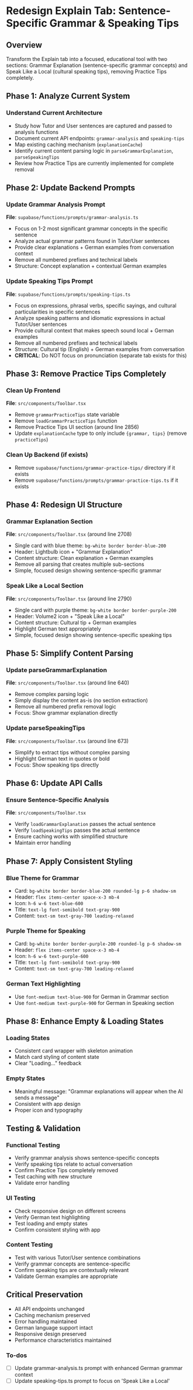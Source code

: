 <!-- 1f39fc2c-849b-40e0-b894-1492c9687466 3c799198-6254-4efc-a2be-c56f44113f44 -->
# Redesign Explain Tab: Sentence-Specific Grammar & Speaking Tips

## Overview

Transform the Explain tab into a focused, educational tool with two sections: Grammar Explanation (sentence-specific grammar concepts) and Speak Like a Local (cultural speaking tips), removing Practice Tips completely.

## Phase 1: Analyze Current System

### Understand Current Architecture

- Study how Tutor and User sentences are captured and passed to analysis functions
- Document current API endpoints: `grammar-analysis` and `speaking-tips`
- Map existing caching mechanism (`explanationCache`)
- Identify current content parsing logic in `parseGrammarExplanation`, `parseSpeakingTips`
- Review how Practice Tips are currently implemented for complete removal

## Phase 2: Update Backend Prompts

### Update Grammar Analysis Prompt

**File**: `supabase/functions/prompts/grammar-analysis.ts`

- Focus on 1-2 most significant grammar concepts in the specific sentence
- Analyze actual grammar patterns found in Tutor/User sentences
- Provide clear explanations + German examples from conversation context
- Remove all numbered prefixes and technical labels
- Structure: Concept explanation + contextual German examples

### Update Speaking Tips Prompt  

**File**: `supabase/functions/prompts/speaking-tips.ts`

- Focus on expressions, phrasal verbs, specific sayings, and cultural particularities in specific sentences
- Analyze speaking patterns and idiomatic expressions in actual Tutor/User sentences
- Provide cultural context that makes speech sound local + German examples
- Remove all numbered prefixes and technical labels
- Structure: Cultural tip (English) + German examples from conversation
- **CRITICAL**: Do NOT focus on pronunciation (separate tab exists for this)

## Phase 3: Remove Practice Tips Completely

### Clean Up Frontend

**File**: `src/components/Toolbar.tsx`

- Remove `grammarPracticeTips` state variable
- Remove `loadGrammarPracticeTips` function
- Remove Practice Tips UI section (around line 2856)
- Update `explanationCache` type to only include `{grammar, tips}` (remove `practiceTips`)

### Clean Up Backend (if exists)

- Remove `supabase/functions/grammar-practice-tips/` directory if it exists
- Remove `supabase/functions/prompts/grammar-practice-tips.ts` if it exists

## Phase 4: Redesign UI Structure

### Grammar Explanation Section

**File**: `src/components/Toolbar.tsx` (around line 2708)

- Single card with blue theme: `bg-white border border-blue-200`
- Header: Lightbulb icon + "Grammar Explanation"
- Content structure: Clean explanation + German examples
- Remove all parsing that creates multiple sub-sections
- Simple, focused design showing sentence-specific grammar

### Speak Like a Local Section

**File**: `src/components/Toolbar.tsx` (around line 2790)

- Single card with purple theme: `bg-white border border-purple-200`
- Header: Volume2 icon + "Speak Like a Local"
- Content structure: Cultural tip + German examples
- Highlight German text appropriately
- Simple, focused design showing sentence-specific speaking tips

## Phase 5: Simplify Content Parsing

### Update parseGrammarExplanation

**File**: `src/components/Toolbar.tsx` (around line 640)

- Remove complex parsing logic
- Simply display the content as-is (no section extraction)
- Remove all numbered prefix removal logic
- Focus: Show grammar explanation directly

### Update parseSpeakingTips

**File**: `src/components/Toolbar.tsx` (around line 673)

- Simplify to extract tips without complex parsing
- Highlight German text in quotes or bold
- Focus: Show speaking tips directly

## Phase 6: Update API Calls

### Ensure Sentence-Specific Analysis

**File**: `src/components/Toolbar.tsx`

- Verify `loadGrammarExplanation` passes the actual sentence
- Verify `loadSpeakingTips` passes the actual sentence
- Ensure caching works with simplified structure
- Maintain error handling

## Phase 7: Apply Consistent Styling

### Blue Theme for Grammar

- Card: `bg-white border border-blue-200 rounded-lg p-6 shadow-sm`
- Header: `flex items-center space-x-3 mb-4`
- Icon: `h-6 w-6 text-blue-600`
- Title: `text-lg font-semibold text-gray-900`
- Content: `text-sm text-gray-700 leading-relaxed`

### Purple Theme for Speaking

- Card: `bg-white border border-purple-200 rounded-lg p-6 shadow-sm`
- Header: `flex items-center space-x-3 mb-4`
- Icon: `h-6 w-6 text-purple-600`
- Title: `text-lg font-semibold text-gray-900`
- Content: `text-sm text-gray-700 leading-relaxed`

### German Text Highlighting

- Use `font-medium text-blue-900` for German in Grammar section
- Use `font-medium text-purple-900` for German in Speaking section

## Phase 8: Enhance Empty & Loading States

### Loading States

- Consistent card wrapper with skeleton animation
- Match card styling of content state
- Clear "Loading..." feedback

### Empty States

- Meaningful message: "Grammar explanations will appear when the AI sends a message"
- Consistent with app design
- Proper icon and typography

## Testing & Validation

### Functional Testing

- Verify grammar analysis shows sentence-specific concepts
- Verify speaking tips relate to actual conversation
- Confirm Practice Tips completely removed
- Test caching with new structure
- Validate error handling

### UI Testing

- Check responsive design on different screens
- Verify German text highlighting
- Test loading and empty states
- Confirm consistent styling with app

### Content Testing

- Test with various Tutor/User sentence combinations
- Verify grammar concepts are sentence-specific
- Confirm speaking tips are contextually relevant
- Validate German examples are appropriate

## Critical Preservation

- All API endpoints unchanged
- Caching mechanism preserved
- Error handling maintained
- German language support intact
- Responsive design preserved
- Performance characteristics maintained

### To-dos

- [ ] Update grammar-analysis.ts prompt with enhanced German grammar context
- [ ] Update speaking-tips.ts prompt to focus on 'Speak Like a Local'